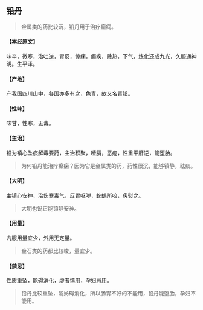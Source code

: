 ## 铅丹

> 金属类的药比较沉，铅丹用于治疗癫痫。

#### 【本经原文】
味辛，微寒，治吐逆，胃反，惊痫，癫疾，除热，下气，炼化还成九光，久服通神明。生平泽。
#### 【产地】
产我国四川山中，各国亦多有之，色青，故又名青铅。
#### 【性味】
味甘，性寒，无毒。
#### 【主治】
铅为镇心坠痰解毒要药，主治积聚，噎膈，恶疮，性重平肝逆，能堕胎。

> 为何铅丹能治疗癫痫？因为它是金属类的药，药性很沉，能够镇静，祛痰。

#### 【大明】
主镇心安神，治伤寒毒气，反胃呕哕，蛇蜴所咬，炙熨之。

> 大明也说它能镇静安神。

#### 【用量】
内服用量宜少，外用无定量。

> 金石类的药都比较峻，量宜少。

#### 【禁忌】
性质重坠，能碍消化，虚者慎用，孕妇忌用。

> 铅丹比较重坠，能妨碍消化，所以肠胃不好的不能用，铅丹能堕胎，孕妇不能用。